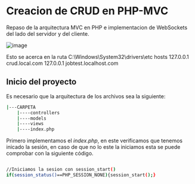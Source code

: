 # Creacion de CRUD en PHP-MVC

Repaso de la arquitectura MVC en PHP e implementacion de WebSockets del lado del servidor y del cliente.

![image](https://s3.amazonaws.com/media-p.slid.es/uploads/158334/images/2098746/mvc_structure__Slides.png)

Esto se acerca en la ruta C:\Windows\System32\drivers\etc hosts
127.0.0.1 crud.local.com
127.0.0.1 jobtest.localhost.com

## Inicio del proyecto

Es necesario que la arquitectura de los archivos sea la siguiente:

```bash
|---CARPETA
    |----controllers
    |----models
    |----views
    |----index.php
```

Primero implementamos el <i>index.php</i>, en este verificamos que tenemos inicado la sesión, en caso de que no lo este la iniciamos esta se puede comprobar con la siguiente código.

```bash

//Iniciamos la sesion con session_start()
if(session_status()==PHP_SESSION_NONE){session_start();}

```
